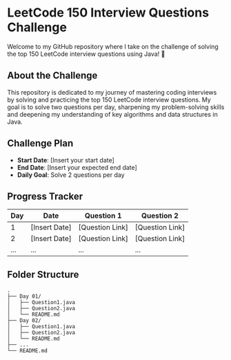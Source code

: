 # LeetCode 150 Interview Questions Challenge

Welcome to my GitHub repository where I take on the challenge of solving the top 150 LeetCode interview questions using Java! 🚀

## About the Challenge

This repository is dedicated to my journey of mastering coding interviews by solving and practicing the top 150 LeetCode interview questions. My goal is to solve two questions per day, sharpening my problem-solving skills and deepening my understanding of key algorithms and data structures in Java.

## Challenge Plan

- **Start Date**: [Insert your start date]
- **End Date**: [Insert your expected end date]
- **Daily Goal**: Solve 2 questions per day

## Progress Tracker

| Day | Date       | Question 1 | Question 2 |
|-----|------------|------------|------------|
| 1   | [Insert Date] | [Question Link] | [Question Link] |
| 2   | [Insert Date] | [Question Link] | [Question Link] |
| ... | ...        | ...        | ...        |

## Folder Structure

```plaintext
.
├── Day 01/
│   ├── Question1.java
│   ├── Question2.java
│   └── README.md
├── Day 02/
│   ├── Question1.java
│   ├── Question2.java
│   └── README.md
├── ...
└── README.md
